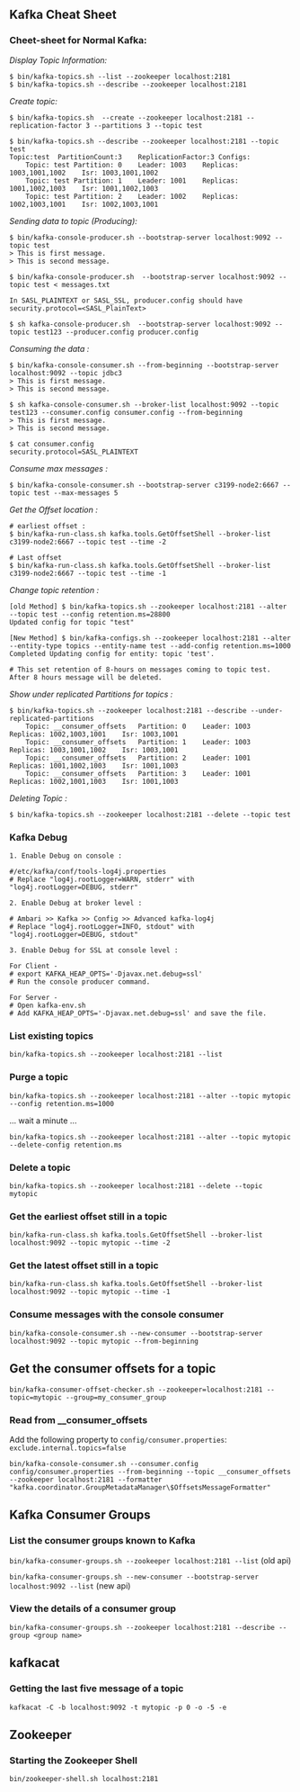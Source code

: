 Kafka Cheat Sheet
-

### Cheet-sheet for Normal Kafka:

*Display Topic Information:*
```
$ bin/kafka-topics.sh --list --zookeeper localhost:2181
$ bin/kafka-topics.sh --describe --zookeeper localhost:2181
```

*Create topic:*
```
$ bin/kafka-topics.sh  --create --zookeeper localhost:2181 --replication-factor 3 --partitions 3 --topic test

$ bin/kafka-topics.sh --describe --zookeeper localhost:2181 --topic test
Topic:test	PartitionCount:3	ReplicationFactor:3	Configs:
	Topic: test	Partition: 0	Leader: 1003	Replicas: 1003,1001,1002	Isr: 1003,1001,1002
	Topic: test	Partition: 1	Leader: 1001	Replicas: 1001,1002,1003	Isr: 1001,1002,1003
	Topic: test	Partition: 2	Leader: 1002	Replicas: 1002,1003,1001	Isr: 1002,1003,1001
```
*Sending data to topic (Producing):*
```
$ bin/kafka-console-producer.sh --bootstrap-server localhost:9092 --topic test
> This is first message.
> This is second message.

$ bin/kafka-console-producer.sh  --bootstrap-server localhost:9092 --topic test < messages.txt 

In SASL_PLAINTEXT or SASL_SSL, producer.config should have security.protocol=<SASL_PlainText>

$ sh kafka-console-producer.sh  --bootstrap-server localhost:9092 --topic test123 --producer.config producer.config 

```

*Consuming the data :* 
```
$ bin/kafka-console-consumer.sh --from-beginning --bootstrap-server localhost:9092 --topic jdbc3
> This is first message.
> This is second message.

$ sh kafka-console-consumer.sh --broker-list localhost:9092 --topic test123 --consumer.config consumer.config --from-beginning
> This is first message.
> This is second message.

$ cat consumer.config
security.protocol=SASL_PLAINTEXT
```

*Consume max messages :*
```
$ bin/kafka-console-consumer.sh --bootstrap-server c3199-node2:6667 --topic test --max-messages 5
```

*Get the Offset location :*
```
# earliest offset :
$ bin/kafka-run-class.sh kafka.tools.GetOffsetShell --broker-list c3199-node2:6667 --topic test --time -2

# Last offset
$ bin/kafka-run-class.sh kafka.tools.GetOffsetShell --broker-list c3199-node2:6667 --topic test --time -1
```

*Change topic retention :*
```
[old Method] $ bin/kafka-topics.sh --zookeeper localhost:2181 --alter --topic test --config retention.ms=28800
Updated config for topic "test"

[New Method] $ bin/kafka-configs.sh --zookeeper localhost:2181 --alter  --entity-type topics --entity-name test --add-config retention.ms=1000 
Completed Updating config for entity: topic 'test'.

# This set retention of 8-hours on messages coming to topic test. After 8 hours message will be deleted.
```

*Show under replicated Partitions for topics :*
```
$ bin/kafka-topics.sh --zookeeper localhost:2181 --describe --under-replicated-partitions
	Topic: __consumer_offsets	Partition: 0	Leader: 1003	Replicas: 1002,1003,1001	Isr: 1003,1001
	Topic: __consumer_offsets	Partition: 1	Leader: 1003	Replicas: 1003,1001,1002	Isr: 1003,1001
	Topic: __consumer_offsets	Partition: 2	Leader: 1001	Replicas: 1001,1002,1003	Isr: 1001,1003
	Topic: __consumer_offsets	Partition: 3	Leader: 1001	Replicas: 1002,1001,1003	Isr: 1001,1003
```

*Deleting Topic :*
```
$ bin/kafka-topics.sh --zookeeper localhost:2181 --delete --topic test
```

### Kafka Debug

```
1. Enable Debug on console :

#/etc/kafka/conf/tools-log4j.properties 
# Replace "log4j.rootLogger=WARN, stderr" with "log4j.rootLogger=DEBUG, stderr"

2. Enable Debug at broker level :

# Ambari >> Kafka >> Config >> Advanced kafka-log4j
# Replace "log4j.rootLogger=INFO, stdout" with "log4j.rootLogger=DEBUG, stdout"

3. Enable Debug for SSL at console level :

For Client -
# export KAFKA_HEAP_OPTS='-Djavax.net.debug=ssl'
# Run the console producer command.

For Server -
# Open kafka-env.sh
# Add KAFKA_HEAP_OPTS='-Djavax.net.debug=ssl' and save the file.

```

### List existing topics
 `bin/kafka-topics.sh --zookeeper localhost:2181 --list`

### Purge a topic
 `bin/kafka-topics.sh --zookeeper localhost:2181 --alter --topic mytopic --config retention.ms=1000`
 
... wait a minute ...

 `bin/kafka-topics.sh --zookeeper localhost:2181 --alter --topic mytopic --delete-config retention.ms`
 
### Delete a topic
 `bin/kafka-topics.sh --zookeeper localhost:2181 --delete --topic mytopic`

### Get the earliest offset still in a topic
`bin/kafka-run-class.sh kafka.tools.GetOffsetShell --broker-list localhost:9092 --topic mytopic --time -2`

### Get the latest offset still in a topic
`bin/kafka-run-class.sh kafka.tools.GetOffsetShell --broker-list localhost:9092 --topic mytopic --time -1`

### Consume messages with the console consumer
`bin/kafka-console-consumer.sh --new-consumer --bootstrap-server localhost:9092 --topic mytopic --from-beginning`

## Get the consumer offsets for a topic
`bin/kafka-consumer-offset-checker.sh --zookeeper=localhost:2181 --topic=mytopic --group=my_consumer_group`

### Read from __consumer_offsets

Add the following property to `config/consumer.properties`:
`exclude.internal.topics=false`

`bin/kafka-console-consumer.sh --consumer.config config/consumer.properties --from-beginning --topic __consumer_offsets --zookeeper localhost:2181 --formatter "kafka.coordinator.GroupMetadataManager\$OffsetsMessageFormatter"`

## Kafka Consumer Groups

### List the consumer groups known to Kafka
`bin/kafka-consumer-groups.sh --zookeeper localhost:2181 --list`  (old api)

`bin/kafka-consumer-groups.sh --new-consumer --bootstrap-server localhost:9092 --list` (new api)

### View the details of a consumer group 
`bin/kafka-consumer-groups.sh --zookeeper localhost:2181 --describe --group <group name>`

## kafkacat

### Getting the last five message of a topic
`kafkacat -C -b localhost:9092 -t mytopic -p 0 -o -5 -e`

## Zookeeper

### Starting the Zookeeper Shell

`bin/zookeeper-shell.sh localhost:2181`
